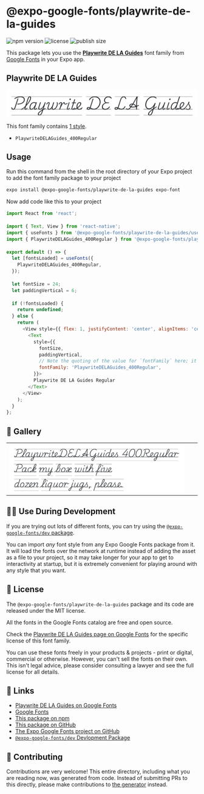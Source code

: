 # @expo-google-fonts/playwrite-de-la-guides

![npm version](https://flat.badgen.net/npm/v/@expo-google-fonts/playwrite-de-la-guides)
![license](https://flat.badgen.net/github/license/expo/google-fonts)
![publish size](https://flat.badgen.net/packagephobia/install/@expo-google-fonts/playwrite-de-la-guides)

This package lets you use the [**Playwrite DE LA Guides**](https://fonts.google.com/specimen/Playwrite+DE+LA+Guides) font family from [Google Fonts](https://fonts.google.com/) in your Expo app.

## Playwrite DE LA Guides

![Playwrite DE LA Guides](./font-family.png)

This font family contains [1 style](#-gallery).

- `PlaywriteDELAGuides_400Regular`

## Usage

Run this command from the shell in the root directory of your Expo project to add the font family package to your project
```sh
expo install @expo-google-fonts/playwrite-de-la-guides expo-font
```

Now add code like this to your project
```js
import React from 'react';

import { Text, View } from 'react-native';
import { useFonts } from '@expo-google-fonts/playwrite-de-la-guides/useFonts';
import { PlaywriteDELAGuides_400Regular } from '@expo-google-fonts/playwrite-de-la-guides/400Regular';

export default () => {
  let [fontsLoaded] = useFonts({
    PlaywriteDELAGuides_400Regular,
  });

  let fontSize = 24;
  let paddingVertical = 6;

  if (!fontsLoaded) {
    return undefined;
  } else {
    return (
      <View style={{ flex: 1, justifyContent: 'center', alignItems: 'center' }}>
        <Text
          style={{
            fontSize,
            paddingVertical,
            // Note the quoting of the value for `fontFamily` here; it expects a string!
            fontFamily: 'PlaywriteDELAGuides_400Regular',
          }}>
          Playwrite DE LA Guides Regular
        </Text>
      </View>
    );
  }
};

```

## 🔡 Gallery


||||
|-|-|-|
|![PlaywriteDELAGuides_400Regular](.//400Regular/PlaywriteDELAGuides_400Regular.ttf.png)||||


## 👩‍💻 Use During Development

If you are trying out lots of different fonts, you can try using the [`@expo-google-fonts/dev` package](https://github.com/expo/google-fonts/tree/master/font-packages/dev#readme).

You can import *any* font style from any Expo Google Fonts package from it. It will load the fonts
over the network at runtime instead of adding the asset as a file to your project, so it may take longer
for your app to get to interactivity at startup, but it is extremely convenient
for playing around with any style that you want.

## 📖 License

The `@expo-google-fonts/playwrite-de-la-guides` package and its code are released under the MIT license.

All the fonts in the Google Fonts catalog are free and open source.

Check the [Playwrite DE LA Guides page on Google Fonts](https://fonts.google.com/specimen/Playwrite+DE+LA+Guides) for the specific license of this font family.

You can use these fonts freely in your products & projects - print or digital, commercial or otherwise. However, you can't sell the fonts on their own. This isn't legal advice, please consider consulting a lawyer and see the full license for all details.

## 🔗 Links

- [Playwrite DE LA Guides on Google Fonts](https://fonts.google.com/specimen/Playwrite+DE+LA+Guides)
- [Google Fonts](https://fonts.google.com/)
- [This package on npm](https://www.npmjs.com/package/@expo-google-fonts/playwrite-de-la-guides)
- [This package on GitHub](https://github.com/expo/google-fonts/tree/master/font-packages/playwrite-de-la-guides)
- [The Expo Google Fonts project on GitHub](https://github.com/expo/google-fonts)
- [`@expo-google-fonts/dev` Devlopment Package](https://github.com/expo/google-fonts/tree/master/font-packages/dev)

## 🤝 Contributing

Contributions are very welcome! This entire directory, including what you are reading now, was generated from code. Instead of submitting PRs to this directly, please make contributions to [the generator](https://github.com/expo/google-fonts/tree/master/packages/generator) instead.
